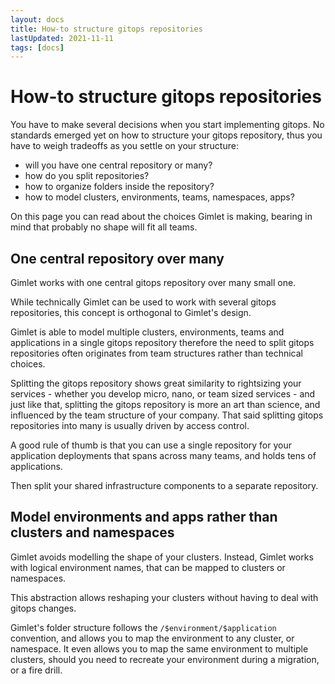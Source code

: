 ```yaml
---
layout: docs
title: How-to structure gitops repositories
lastUpdated: 2021-11-11
tags: [docs]
---
```


# How-to structure gitops repositories

You have to make several decisions when you start implementing gitops.
No standards emerged yet on how to structure your gitops repository, 
thus you have to weigh tradeoffs as you settle on your structure:
 
- will you have one central repository or many?
- how do you split repositories?
- how to organize folders inside the repository?
- how to model clusters, environments, teams, namespaces, apps?

On this page you can read about the choices Gimlet is making, bearing in mind that probably no shape will fit all teams.  

## One central repository over many

Gimlet works with one central gitops repository over many small one.

While technically Gimlet can be used to work with several gitops repositories, this concept is orthogonal to Gimlet's design.

Gimlet is able to model multiple clusters, environments, teams and applications in a single gitops repository therefore the need to split gitops repositories often originates from team structures rather than technical choices.

Splitting the gitops repository shows great similarity to rightsizing your services - 
whether you develop micro, nano, or team sized services - and just like that, splitting the gitops repository is more 
an art than science, and influenced by the team structure of your company. That said splitting gitops repositories into many is usually driven by access control.

A good rule of thumb is that you can use a single repository for your application deployments that spans across many teams, and holds tens of applications.

Then split your shared infrastructure components to a separate repository.

## Model environments and apps rather than clusters and namespaces

Gimlet avoids modelling the shape of your clusters. Instead, Gimlet works with logical environment names,
that can be mapped to clusters or namespaces.  

This abstraction allows reshaping your clusters without having to deal with gitops changes.

Gimlet's folder structure follows the `/$environment/$application` convention, and allows you to map the environment 
to any cluster, or namespace. It even allows you to map the same environment to multiple clusters, should you need to recreate your environment during a migration, or a fire drill.
